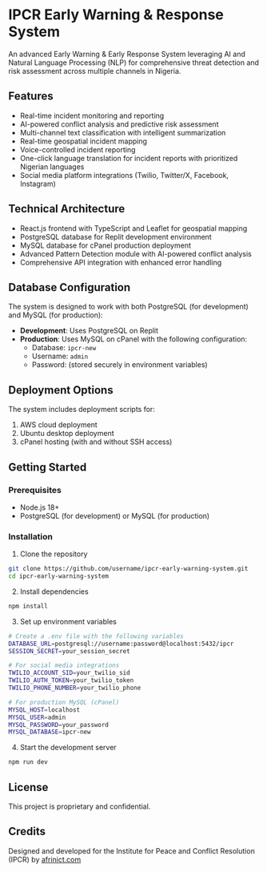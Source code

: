 # IPCR Early Warning & Response System

An advanced Early Warning & Early Response System leveraging AI and Natural Language Processing (NLP) for comprehensive threat detection and risk assessment across multiple channels in Nigeria.

## Features

- Real-time incident monitoring and reporting
- AI-powered conflict analysis and predictive risk assessment
- Multi-channel text classification with intelligent summarization
- Real-time geospatial incident mapping
- Voice-controlled incident reporting
- One-click language translation for incident reports with prioritized Nigerian languages
- Social media platform integrations (Twilio, Twitter/X, Facebook, Instagram)

## Technical Architecture

- React.js frontend with TypeScript and Leaflet for geospatial mapping
- PostgreSQL database for Replit development environment
- MySQL database for cPanel production deployment
- Advanced Pattern Detection module with AI-powered conflict analysis
- Comprehensive API integration with enhanced error handling

## Database Configuration

The system is designed to work with both PostgreSQL (for development) and MySQL (for production):

- **Development**: Uses PostgreSQL on Replit
- **Production**: Uses MySQL on cPanel with the following configuration:
  - Database: `ipcr-new`
  - Username: `admin`
  - Password: (stored securely in environment variables)

## Deployment Options

The system includes deployment scripts for:

1. AWS cloud deployment
2. Ubuntu desktop deployment
3. cPanel hosting (with and without SSH access)

## Getting Started

### Prerequisites

- Node.js 18+
- PostgreSQL (for development) or MySQL (for production)

### Installation

1. Clone the repository
```bash
git clone https://github.com/username/ipcr-early-warning-system.git
cd ipcr-early-warning-system
```

2. Install dependencies
```bash
npm install
```

3. Set up environment variables
```bash
# Create a .env file with the following variables
DATABASE_URL=postgresql://username:password@localhost:5432/ipcr
SESSION_SECRET=your_session_secret

# For social media integrations
TWILIO_ACCOUNT_SID=your_twilio_sid
TWILIO_AUTH_TOKEN=your_twilio_token
TWILIO_PHONE_NUMBER=your_twilio_phone

# For production MySQL (cPanel)
MYSQL_HOST=localhost
MYSQL_USER=admin
MYSQL_PASSWORD=your_password
MYSQL_DATABASE=ipcr-new
```

4. Start the development server
```bash
npm run dev
```

## License

This project is proprietary and confidential.

## Credits

Designed and developed for the Institute for Peace and Conflict Resolution (IPCR) by [afrinict.com](https://afrinict.com)